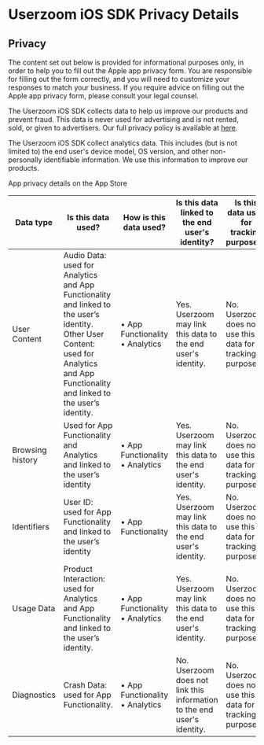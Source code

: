 # Userzoom iOS SDK Privacy Details
## Privacy

The content set out below is provided for informational purposes only, in order to help you to fill out the Apple app privacy form. You are responsible for filling out the form correctly, and you will need to customize your responses to match your business. If you require advice on filling out the Apple app privacy form, please consult your legal counsel.

The Userzoom iOS SDK collects data to help us improve our products and prevent fraud. This data is never used for advertising and is not rented, sold, or given to advertisers. Our full privacy policy is available at [here][privacy-policy].

The Userzoom iOS SDK collect analytics data. This includes (but is not limited to) the end user's device model, OS version, and other non-personally identifiable information. We use this information to improve our products.

App privacy details on the App Store

| Data type        | Is this data used?                                                                                                                                                                         | How is this data used?             | Is this data linked to the end user's identity?                         | Is this data used for tracking purposes?                   |
|------------------|--------------------------------------------------------------------------------------------------------------------------------------------------------------------------------------------|------------------------------------|-------------------------------------------------------------------------|------------------------------------------------------------|
| User Content     | Audio Data: used for Analytics and App Functionality and linked to the user’s identity.<br>Other User Content: used for Analytics and App Functionality and linked to the user’s identity. | • App Functionality<br>• Analytics | Yes. Userzoom may link this data to the end user's identity.            | No. Userzoom does not use this data for tracking purposes. |
| Browsing history | Used for App Functionality and Analytics and linked to the user’s identity                                                                                                                 | • App Functionality<br>• Analytics | Yes. Userzoom may link this data to the end user's identity.            | No. Userzoom does not use this data for tracking purposes. |
| Identifiers      | User ID: used for App Functionality and linked to the user’s identity                                                                                                                      | • App Functionality                | Yes. Userzoom may link this data to the end user's identity.            | No. Userzoom does not use this data for tracking purposes. |
| Usage Data       | Product Interaction: used for Analytics and App Functionality and linked to the user’s identity.                                                                                           | • App Functionality<br>• Analytics | Yes. Userzoom may link this data to the end user's identity.            | No. Userzoom does not use this data for tracking purposes. |
| Diagnostics      | Crash Data: used for App Functionality.                                                                                                                                                    | • App Functionality<br>• Analytics | No. Userzoom does not link this information to the end user's identity. | No. Userzoom does not use this data for tracking purposes. |

[privacy-policy]: https://www.userzoom.com/privacy-policy/